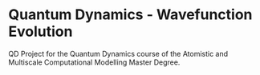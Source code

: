 # Quantum Dynamics - Wavefunction Evolution

QD Project for the Quantum Dynamics course of the Atomistic and Multiscale Computational Modelling Master Degree.

